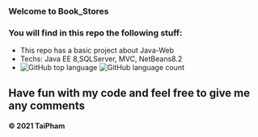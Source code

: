 ### Welcome to Book_Stores

### You will find in this repo the following stuff: 
* This repo has a basic project about Java-Web
* Techs: Java EE 8,SQLServer, MVC, NetBeans8.2
* ![GitHub top language](https://img.shields.io/github/languages/top/taipham2000/Books_Stores?style=plastic) ![GitHub language count](https://img.shields.io/github/languages/count/taipham2000/Books_Stores?style=plastic)

## Have fun with my code and feel free to give me any comments

####  © 2021 TaiPham
